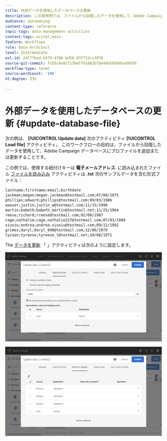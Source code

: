 ```yaml
---
title: 外部データを使用したデータベースの更新
description: この使用例では、ファイルから回復したデータを使用して、Adobe Campaignデータベースにプロファイルを追加または更新する方法を示します。
audience: automating
content-type: reference
topic-tags: data-management-activities
context-tags: writer,main
feature: Workflows
role: Data Architect
level: Intermediate
exl-id: 2df7fbed-b979-4706-bd56-83f712cc3070
source-git-commit: fcb5c4a92f23bdffd1082b7b044b5859dead9d70
workflow-type: tm+mt
source-wordcount: '106'
ht-degree: 33%

---
```


# 外部データを使用したデータベースの更新 {#update-database-file}

次の例は、 **[!UICONTROL Update data]** 次のアクティビティ **[!UICONTROL Load file]** アクティビティ。 このワークフローの目的は、ファイルから回復したデータを使用して、Adobe Campaign データベースにプロファイルを追加または更新することです。

この例では、使用する紐付けキーは **電子メールアドレス**. に読み込まれたファイル [ファイルを読み込み](../../automating/using/load-file.md) アクティビティは **.txt** 次のサンプルデータを含む形式ファイル：

```
lastname;firstname;email;birthdate
jackman;megan;megan.jackman@testmail.com;07/08/1975
phillips;edward;phillips@testmail.com;09/03/1986
weaver;justin;justin_w@testmail.com;11/15/1990
martin;babeth;babeth_martin@testmail.net;11/25/1964
reese;richard;rreese@testmail.com;02/08/1987
cage;nathalie;cage.nathalie227@testmail.com;07/03/1989
xiuxiu;andrea;andrea.xiuxiu@testmail.com;09/12/1992
grimes;daryl;daryl_890@testmail.com;12/06/1979
tycoon;tyreese;tyreese_t@testmail.net;10/08/1971
```

The [データを更新](../../automating/using/update-data.md) 「 」アクティビティは次のように設定します。

![](assets/deduplication_example2_writer1.png)

![](assets/deduplication_example2_writer2.png)
